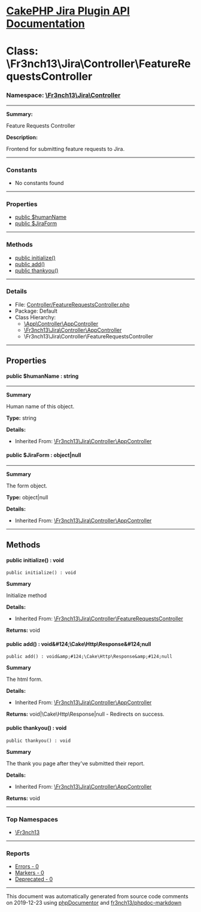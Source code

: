 # [CakePHP Jira Plugin API Documentation](../home.md)

# Class: \Fr3nch13\Jira\Controller\FeatureRequestsController
### Namespace: [\Fr3nch13\Jira\Controller](../namespaces/Fr3nch13.Jira.Controller.md)
---
**Summary:**

Feature Requests Controller

**Description:**

Frontend for submitting feature requests to Jira.

---
### Constants
* No constants found
---
### Properties
* [public $humanName](../classes/Fr3nch13.Jira.Controller.AppController.md#property_humanName)
* [public $JiraForm](../classes/Fr3nch13.Jira.Controller.AppController.md#property_JiraForm)
---
### Methods
* [public initialize()](../classes/Fr3nch13.Jira.Controller.FeatureRequestsController.md#method_initialize)
* [public add()](../classes/Fr3nch13.Jira.Controller.AppController.md#method_add)
* [public thankyou()](../classes/Fr3nch13.Jira.Controller.AppController.md#method_thankyou)
---
### Details
* File: [Controller/FeatureRequestsController.php](../files/Controller.FeatureRequestsController.md)
* Package: Default
* Class Hierarchy:  
  * [\App\Controller\AppController]()
  * [\Fr3nch13\Jira\Controller\AppController](../classes/Fr3nch13.Jira.Controller.AppController.md)
  * \Fr3nch13\Jira\Controller\FeatureRequestsController
---
## Properties
<a name="property_humanName"></a>
#### public $humanName : string
---
**Summary**

Human name of this object.

**Type:** string

**Details:**
* Inherited From: [\Fr3nch13\Jira\Controller\AppController](../classes/Fr3nch13.Jira.Controller.AppController.md)


<a name="property_JiraForm"></a>
#### public $JiraForm : object|null
---
**Summary**

The form object.

**Type:** object|null

**Details:**
* Inherited From: [\Fr3nch13\Jira\Controller\AppController](../classes/Fr3nch13.Jira.Controller.AppController.md)



---
## Methods
<a name="method_initialize" class="anchor"></a>
#### public initialize() : void

```
public initialize() : void
```

**Summary**

Initialize method

**Details:**
* Inherited From: [\Fr3nch13\Jira\Controller\FeatureRequestsController](../classes/Fr3nch13.Jira.Controller.FeatureRequestsController.md)

**Returns:** void


<a name="method_add" class="anchor"></a>
#### public add() : void&amp;#124;\Cake\Http\Response&amp;#124;null

```
public add() : void&amp;#124;\Cake\Http\Response&amp;#124;null
```

**Summary**

The html form.

**Details:**
* Inherited From: [\Fr3nch13\Jira\Controller\AppController](../classes/Fr3nch13.Jira.Controller.AppController.md)

**Returns:** void&#124;\Cake\Http\Response&#124;null - Redirects on success.


<a name="method_thankyou" class="anchor"></a>
#### public thankyou() : void

```
public thankyou() : void
```

**Summary**

The thank you page after they've submitted their report.

**Details:**
* Inherited From: [\Fr3nch13\Jira\Controller\AppController](../classes/Fr3nch13.Jira.Controller.AppController.md)

**Returns:** void



---

### Top Namespaces

* [\Fr3nch13](../namespaces/Fr3nch13.html.md)

---

### Reports
* [Errors - 0](../reports/errors.md)
* [Markers - 0](../reports/markers.md)
* [Deprecated - 0](../reports/deprecated.md)

---

This document was automatically generated from source code comments on 2019-12-23 using [phpDocumentor](http://www.phpdoc.org/) and [fr3nch13/phpdoc-markdown](https://github.com/fr3nch13/phpdoc-markdown)
